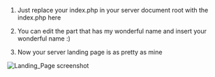 1. Just replace your index.php in your server document root with the index.php here

2. You can edit the part that has my wonderful name and insert your wonderful name :)

3. Now your server landing page is as pretty as mine

![Landing_Page screenshot](https://thrivemaxhotel.com/wp-content/uploads/2020/02/srv.png)
